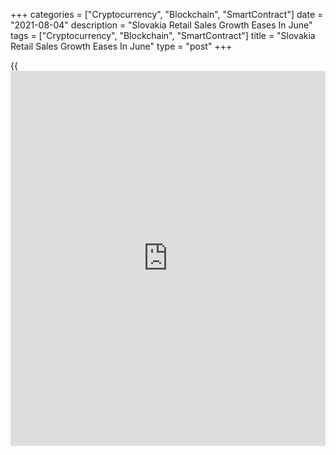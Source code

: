 +++
categories = ["Cryptocurrency", "Blockchain", "SmartContract"]
date = "2021-08-04"
description = "Slovakia Retail Sales Growth Eases In June"
tags = ["Cryptocurrency", "Blockchain", "SmartContract"]
title = "Slovakia Retail Sales Growth Eases In June"
type = "post"
+++

{{<iframe id="large-banner" src="https://www.bounty.group/#slide=16.0" width="100%" height="600" scrolling="no" style="border: 0px solid rgb(216, 221, 230); border-radius: 3px;">}}

Slovakia's retail sales increased at a softer pace in June, figures from
the Statistical Office of the Slovak Republic showed on Wednesday.

Retail sales increased 6.6 percent year-on-year in June, after a 11.5
percent rise in May.

Sales of automotive fuels increased 17.1 percent yearly in June. Sales
of not stores, stalls or [markets][1], and other household equipment
grew by 6.3 percent and 4.9 percent, respectively.

Sales of non specialized stores grew 3.4 percent and those of culture
and recreation goods rose by 2.9 percent.

On a month-on-month basis, retail sales rose 0.5 percent in June.

For comments and feedback [contact](https://www.playgroundfx.com/contact/): editorial@rtt[news](https://www.letsplayfx.com/blog/forex-news-website/).com

[Economic News][2]

 **What parts of the world are seeing the best (and worst) economic
performances lately? Click[here][3] to check out our [Econ Scorecard][3]
and find out! See up-to-the-moment [ranking](https://www.playgroundfx.com/blog/crypto-exchange-ranking/)s for the best and worst
performers in [GDP][3], [unemployment rate][4], [inflation][5] and much
more.**

   1. www.rtt[news](https://www.letsplayfx.com/blog/forex-news-website/).com/Content/Markets.aspx
   2. www.rtt[news](https://www.letsplayfx.com/blog/forex-news-website/).com/Content/EconomicNews.aspx
   3. www.rtt[news](https://www.letsplayfx.com/blog/forex-news-website/).com/economic-scorecard/world-rank/GDP/highest-performance.aspx
   4. www.rtt[news](https://www.letsplayfx.com/blog/forex-news-website/).com/economic-scorecard/world-rank/unemployment-rate/lowest-performance.aspx
   5. www.rtt[news](https://www.letsplayfx.com/blog/forex-news-website/).com/economic-scorecard/world-rank/CPI/highest-performance.aspx